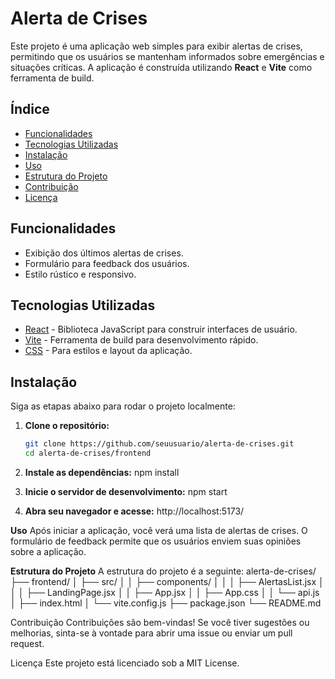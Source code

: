 # Alerta de Crises

Este projeto é uma aplicação web simples para exibir alertas de crises, permitindo que os usuários se mantenham informados sobre emergências e situações críticas. A aplicação é construída utilizando **React** e **Vite** como ferramenta de build.

## Índice

- [Funcionalidades](#funcionalidades)
- [Tecnologias Utilizadas](#tecnologias-utilizadas)
- [Instalação](#instalação)
- [Uso](#uso)
- [Estrutura do Projeto](#estrutura-do-projeto)
- [Contribuição](#contribuição)
- [Licença](#licença)

## Funcionalidades

- Exibição dos últimos alertas de crises.
- Formulário para feedback dos usuários.
- Estilo rústico e responsivo.

## Tecnologias Utilizadas

- [React](https://reactjs.org/) - Biblioteca JavaScript para construir interfaces de usuário.
- [Vite](https://vitejs.dev/) - Ferramenta de build para desenvolvimento rápido.
- [CSS](https://www.w3.org/Style/CSS/) - Para estilos e layout da aplicação.

## Instalação

Siga as etapas abaixo para rodar o projeto localmente:

1. **Clone o repositório:**
   ```bash
   git clone https://github.com/seuusuario/alerta-de-crises.git
   cd alerta-de-crises/frontend

2. **Instale as dependências:**
npm install

3. **Inicie o servidor de desenvolvimento:**
npm start

4. **Abra seu navegador e acesse:**
http://localhost:5173/

**Uso**
Após iniciar a aplicação, você verá uma lista de alertas de crises. O formulário de feedback permite que os usuários enviem suas opiniões sobre a aplicação.

**Estrutura do Projeto**
A estrutura do projeto é a seguinte:
alerta-de-crises/
├── frontend/
│   ├── src/
│   │   ├── components/
│   │   │   ├── AlertasList.jsx
│   │   │   ├── LandingPage.jsx
│   │   ├── App.jsx
│   │   ├── App.css
│   │   └── api.js
│   ├── index.html
│   └── vite.config.js
├── package.json
└── README.md

Contribuição
Contribuições são bem-vindas! Se você tiver sugestões ou melhorias, sinta-se à vontade para abrir uma issue ou enviar um pull request.

Licença
Este projeto está licenciado sob a MIT License.
